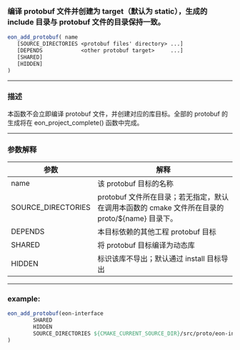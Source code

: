 ###  编译 protobuf 文件并创建为 target（默认为 static），生成的 include 目录与 protobuf 文件的目录保持一致。
```cmake
eon_add_protobuf( name
   [SOURCE_DIRECTORIES <protobuf files' directory> ...]
   [DEPENDS            <other protobuf target>     ...]
   [SHARED]
   [HIDDEN]
)
```
---
###  描述
本函数不会立即编译 protobuf 文件，并创建对应的库目标。全部的 protobuf 的生成将在 eon_project_complete() 函数中完成。

---
###  参数解释
| 参数     | 解释 | 
|---------|------|
| name |该 protobuf 目标的名称 |
| SOURCE_DIRECTORIES | protobuf 文件所在目录；若无指定，默认在调用本函数的 cmake 文件所在目录的 proto/${name} 目录下。|
| DEPENDS |本目标依赖的其他工程 protobuf 目标|
| SHARED |将 protobuf 目标编译为动态库 |
| HIDDEN | 标识该库不导出；默认通过 install 目标导出 |

---
###  example:
```cmake
eon_add_protobuf(eon-interface
        SHARED
        HIDDEN
        SOURCE_DIRECTORIES ${CMAKE_CURRENT_SOURCE_DIR}/src/proto/eon-interface/protobuf
)
```